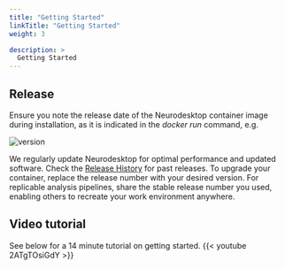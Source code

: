 ```yaml
---
title: "Getting Started"
linkTitle: "Getting Started"
weight: 3

description: >
  Getting Started
---
```


## Release
Ensure you note the release date of the Neurodesktop container image during installation, as it is indicated in the _docker run_ command, e.g. 

![version](/getting-started/neurodeskapp/version.png 'version')

We regularly update Neurodesktop for optimal performance and updated software. Check the [Release History](/docs/overview/release-history) for past releases. To upgrade your container, replace the release number with your desired version. For replicable analysis pipelines, share the stable release number you used, enabling others to recreate your work environment anywhere.

## Video tutorial
See below for a 14 minute tutorial on getting started. 
{{< youtube 2ATgTOsiGdY >}}
<!-- Click [here](https://www.youtube.com/watch?v=2ATgTOsiGdY&list=PLXHdMkqf4kf_ch9quScSTX8YYaSnqnmqX&index=6) to watch a 14 minute tutorial video from eResearch 2021 -->
